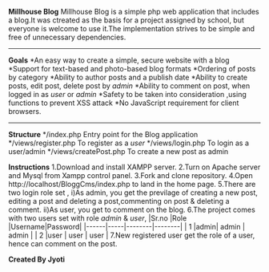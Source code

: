 **Millhouse Blog**
Millhouse Blog is a simple php web application that includes a blog.It was ctreated as the basis for a project assigned by school, but everyone is welcome to use it.The implementation strives to be simple and free of unnecessary dependencies.

***
**Goals**
*An easy way to create a simple, secure website with a blog
*Support for text-based and photo-based blog formats
*Ordering of posts by category
*Ability to author posts and a publish date
*Ability to create posts, edit post, delete post by _admin_
*Ability to comment on post, when logged in as _user_ or _admin_
*Safety to be taken into consideration ,using functions to prevent XSS attack
*No JavaScript requirement for client browsers.

***

**Structure**
*/index.php             Entry point for the Blog application
*/views/register.php    To register as a _user_
*/views/login.php       To login as a user/admin
*/views/createPost.php  To create a new post as admin

**Instructions**
1.Download and install XAMPP server.
2.Turn on Apache server and Mysql from Xampp control panel.
3.Fork and clone repository.
4.Open http://localhost/BloggCms/index.php to land in the home page.
5.There are two login role set ,
i)As admin, you get the previlage of creating a new post, editing a post and  deleting a post,commenting on post & deleting a comment.
ii)As user, you get to comment on the blog.
6.The project comes with two users set with role _admin_ & _user_,
|Sr.no |Role |Username|Password|
|------|-----|--------|--------|
| 1    |admin|  admin | admin  |
| 2    |user |  user  | user   |
7.New registered user get the role of a user, hence can comment on the post.

**Created By Jyoti**

